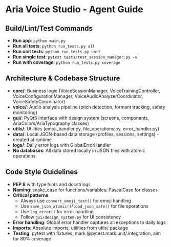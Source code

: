 # Aria Voice Studio - Agent Guide

## Build/Lint/Test Commands
- **Run app**: `python main.py`
- **Run all tests**: `python run_tests.py all`
- **Run unit tests**: `python run_tests.py unit`
- **Run single test**: `pytest tests/test_session_manager.py -v`
- **Run with coverage**: `python run_tests.py coverage`

## Architecture & Codebase Structure
- **core/**: Business logic (VoiceSessionManager, VoiceTrainingController, VoiceConfigurationManager, VoiceAudioAnalyzerCoordinator, VoiceSafetyCoordinator)
- **voice/**: Audio analysis pipeline (pitch detection, formant tracking, safety monitoring)
- **gui/**: PyQt6 interface with design system (screens, components, AriaColors/AriaTypography classes)
- **utils/**: Utilities (emoji_handler.py, file_operations.py, error_handler.py)
- **data/**: Local JSON-based data storage (profiles, sessions, settings) - created at runtime
- **logs/**: Daily error logs with GlobalErrorHandler
- **No databases**: All data stored locally in JSON files with atomic operations

## Code Style Guidelines
- **PEP 8** with type hints and docstrings
- **Naming**: snake_case for functions/variables, PascalCase for classes
- **Critical patterns**:
  - Always use `convert_emoji_text()` for emoji handling
  - Use `save_json_atomic()`/`load_json_safe()` for file operations
  - Use `log_error()` for error handling
  - Follow `gui/design_system.py` for UI consistency
- **Error handling**: Global error handler captures all exceptions to daily logs
- **Imports**: Absolute imports, utilities from utils/ package
- **Testing**: pytest with fixtures, mark @pytest.mark.unit/.integration, aim for 80% coverage
